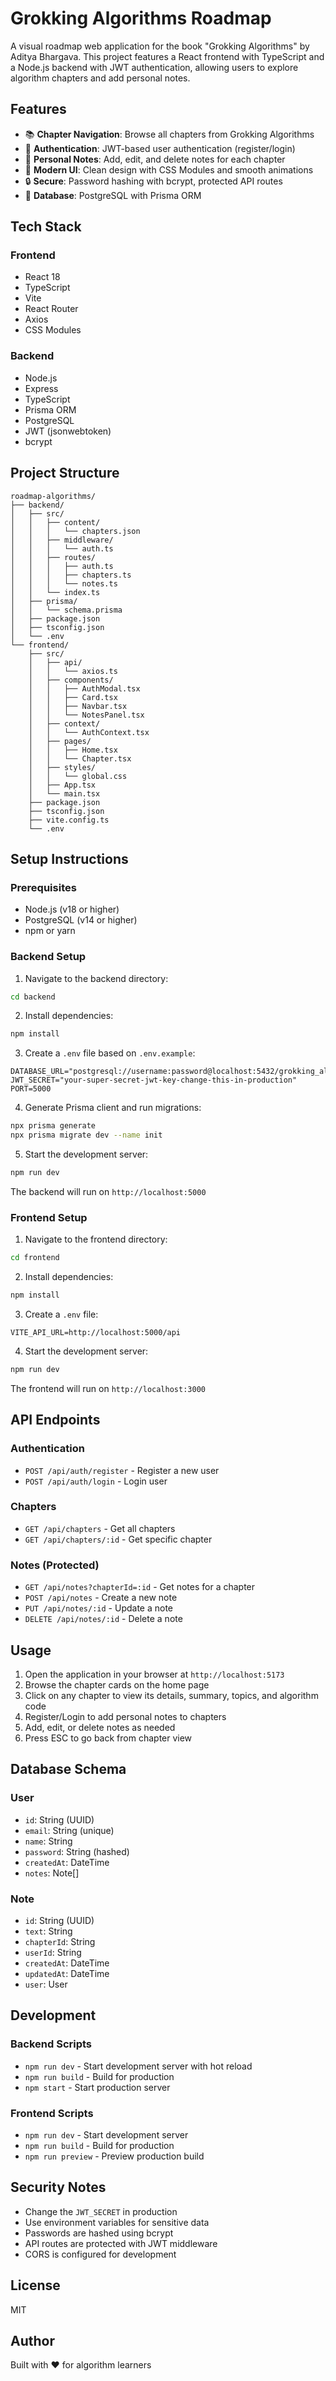 # Grokking Algorithms Roadmap

A visual roadmap web application for the book "Grokking Algorithms" by Aditya Bhargava. This project features a React frontend with TypeScript and a Node.js backend with JWT authentication, allowing users to explore algorithm chapters and add personal notes.

## Features

- 📚 **Chapter Navigation**: Browse all chapters from Grokking Algorithms
- 🔐 **Authentication**: JWT-based user authentication (register/login)
- 📝 **Personal Notes**: Add, edit, and delete notes for each chapter
- 🎨 **Modern UI**: Clean design with CSS Modules and smooth animations
- 🔒 **Secure**: Password hashing with bcrypt, protected API routes
- 💾 **Database**: PostgreSQL with Prisma ORM

## Tech Stack

### Frontend
- React 18
- TypeScript
- Vite
- React Router
- Axios
- CSS Modules

### Backend
- Node.js
- Express
- TypeScript
- Prisma ORM
- PostgreSQL
- JWT (jsonwebtoken)
- bcrypt

## Project Structure

```
roadmap-algorithms/
├── backend/
│   ├── src/
│   │   ├── content/
│   │   │   └── chapters.json
│   │   ├── middleware/
│   │   │   └── auth.ts
│   │   ├── routes/
│   │   │   ├── auth.ts
│   │   │   ├── chapters.ts
│   │   │   └── notes.ts
│   │   └── index.ts
│   ├── prisma/
│   │   └── schema.prisma
│   ├── package.json
│   ├── tsconfig.json
│   └── .env
└── frontend/
    ├── src/
    │   ├── api/
    │   │   └── axios.ts
    │   ├── components/
    │   │   ├── AuthModal.tsx
    │   │   ├── Card.tsx
    │   │   ├── Navbar.tsx
    │   │   └── NotesPanel.tsx
    │   ├── context/
    │   │   └── AuthContext.tsx
    │   ├── pages/
    │   │   ├── Home.tsx
    │   │   └── Chapter.tsx
    │   ├── styles/
    │   │   └── global.css
    │   ├── App.tsx
    │   └── main.tsx
    ├── package.json
    ├── tsconfig.json
    ├── vite.config.ts
    └── .env
```

## Setup Instructions

### Prerequisites

- Node.js (v18 or higher)
- PostgreSQL (v14 or higher)
- npm or yarn

### Backend Setup

1. Navigate to the backend directory:
```bash
cd backend
```

2. Install dependencies:
```bash
npm install
```

3. Create a `.env` file based on `.env.example`:
```env
DATABASE_URL="postgresql://username:password@localhost:5432/grokking_algorithms"
JWT_SECRET="your-super-secret-jwt-key-change-this-in-production"
PORT=5000
```

4. Generate Prisma client and run migrations:
```bash
npx prisma generate
npx prisma migrate dev --name init
```

5. Start the development server:
```bash
npm run dev
```

The backend will run on `http://localhost:5000`

### Frontend Setup

1. Navigate to the frontend directory:
```bash
cd frontend
```

2. Install dependencies:
```bash
npm install
```

3. Create a `.env` file:
```env
VITE_API_URL=http://localhost:5000/api
```

4. Start the development server:
```bash
npm run dev
```

The frontend will run on `http://localhost:3000`

## API Endpoints

### Authentication
- `POST /api/auth/register` - Register a new user
- `POST /api/auth/login` - Login user

### Chapters
- `GET /api/chapters` - Get all chapters
- `GET /api/chapters/:id` - Get specific chapter

### Notes (Protected)
- `GET /api/notes?chapterId=:id` - Get notes for a chapter
- `POST /api/notes` - Create a new note
- `PUT /api/notes/:id` - Update a note
- `DELETE /api/notes/:id` - Delete a note

## Usage

1. Open the application in your browser at `http://localhost:5173`
2. Browse the chapter cards on the home page
3. Click on any chapter to view its details, summary, topics, and algorithm code
4. Register/Login to add personal notes to chapters
5. Add, edit, or delete notes as needed
6. Press ESC to go back from chapter view

## Database Schema

### User
- `id`: String (UUID)
- `email`: String (unique)
- `name`: String
- `password`: String (hashed)
- `createdAt`: DateTime
- `notes`: Note[]

### Note
- `id`: String (UUID)
- `text`: String
- `chapterId`: String
- `userId`: String
- `createdAt`: DateTime
- `updatedAt`: DateTime
- `user`: User

## Development

### Backend Scripts
- `npm run dev` - Start development server with hot reload
- `npm run build` - Build for production
- `npm start` - Start production server

### Frontend Scripts
- `npm run dev` - Start development server
- `npm run build` - Build for production
- `npm run preview` - Preview production build

## Security Notes

- Change the `JWT_SECRET` in production
- Use environment variables for sensitive data
- Passwords are hashed using bcrypt
- API routes are protected with JWT middleware
- CORS is configured for development

## License

MIT

## Author

Built with ❤️ for algorithm learners
